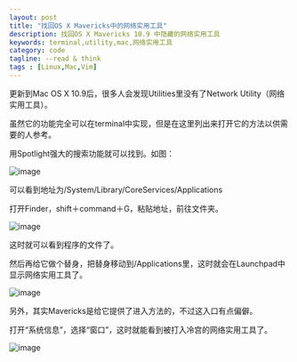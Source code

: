 ```yaml
---
layout: post
title: "找回OS X Mavericks中的网络实用工具"
description: 找回OS X Mavericks 10.9 中隐藏的网络实用工具
keywords: terminal,utility,mac,网络实用工具
category: code
tagline: --read & think
tags : [Linux,Mac,Vim]
---
```



更新到Mac OS X 10.9后，很多人会发现Utilities里没有了Network Utility（网络实用工具）。

虽然它的功能完全可以在terminal中实现，但是在这里列出来打开它的方法以供需要的人参考。

用Spotlight强大的搜索功能就可以找到。如图：

![image](http://pic.yupoo.com/jok3r/DjXfPB2y/medish.jpg?resize=625%2C113)

可以看到地址为/System/Library/CoreServices/Applications

打开Finder，shift＋command＋G，粘贴地址，前往文件夹。

![image](http://pic.yupoo.com/jok3r/DjXcGIgO/medish.jpg?resize=625%2C426)

这时就可以看到程序的文件了。

然后再给它做个替身，把替身移动到/Applications里，这时就会在Launchpad中显示网络实用工具了。

![image](http://pic.yupoo.com/jok3r/DjXcHdG9/medish.jpg?resize=298%2C241)

另外，其实Mavericks是给它提供了进入方法的，不过这入口有点偏僻。

打开“系统信息”，选择“窗口”，这时就能看到被打入冷宫的网络实用工具了。

![image](http://pic.yupoo.com/jok3r/DjXcGL1T/medish.jpg?resize=355%2C127)